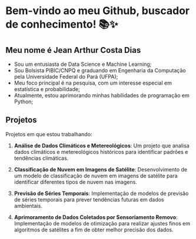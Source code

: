 # Bem-vindo ao meu Github, buscador de conhecimento! 📚✨

## Meu nome é Jean Arthur Costa Dias

- Sou um entusiasta de Data Science e Machine Learning;
- Sou Bolsista PIBIC/CNPQ e graduando em Engenharia da Computação pela Universidade Federal do Pará (UFPA);
- Meu foco principal é na pesquisa, com um interesse especial em estatística e probabilidade;
- Atualmente, estou aprimorando minhas habilidades de programação em Python;


## Projetos

Projetos em que estou trabalhando:

1. **Análise de Dados Climáticos e Metereológicos**: Um projeto que analisa dados climáticos e metereológicos históricos para identificar padrões e tendências climáticas.
   
2. **Classificação de Nuvem em Imagens de Satélite**: Desenvolvimento de um modelo de classificação de nuvem em imagens de satélite para identificar diferentes tipos de nuvem nas imagens.

3. **Previsão de Séries Temporais**: Implementação de modelos de previsão de séries temporais para prever tendências futuras em dados ambientais.

4. **Aprimoramento de Dados Coletados por Sensoriamento Removo**: Implementação de modelos de otimização para realizar ajustes finos em algoritmos de satélites a fim de obter melhor precisão dos dados.
<!--
**JeanArthurCostaDias/JeanArthurCostaDias** is a ✨ _special_ ✨ repository because its `README.md` (this file) appears on your GitHub profile.

Here are some ideas to get you started:

- 🔭 I’m currently working on ...
- 🌱 I’m currently learning ...
- 👯 I’m looking to collaborate on ...
- 🤔 I’m looking for help with ...
- 💬 Ask me about ...
- 📫 How to reach me: ...
- 😄 Pronouns: ...
- ⚡ Fun fact: ...
-->
